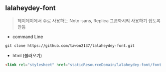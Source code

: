 ## lalaheydey-font

> 헤이데이에서 주로 사용하는 Noto-sans, Replica 그룹화시켜 사용하기 쉽도록 만듬


- command Line
```
git clone https://github.com/tawon2137/lalaheydey-font.git
```
- html (불러오기)
```html
<link rel="stylesheet" href="staticResourceDomain/lalaheydey-font/font.css" />
```
